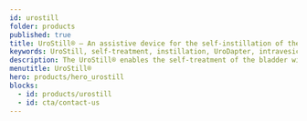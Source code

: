```yaml
---
id: urostill
folder: products
published: true
title: UroStill® – An assistive device for the self-instillation of the bladder
keywords: UroStill, self-treatment, instillation, UroDapter, intravesical, bladder, local treatment, urethra
description: The UroStill® enables the self-treatment of the bladder without a catheter, enabling easy instillation of any solution into the urethra and bladder.
menutitle: UroStill®
hero: products/hero_urostill
blocks:
  - id: products/urostill
  - id: cta/contact-us
---
```

